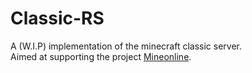 # Classic-RS
A (W.I.P) implementation of the minecraft classic server.\
Aimed at supporting the project [Mineonline](http://mineonline.codie.gg/).
